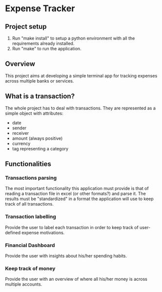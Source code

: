 # Expense Tracker

## Project setup
1. Run "make install" to setup a python environment with all the requirements already installed.
2. Run "make" to run the application.

## Overview

This project aims at developing a simple terminal app for tracking expenses across multiple banks or services.

## What is a transaction?
The whole project has to deal with transactions. They are represented as a simple object with attributes:
- date
- sender
- receiver
- amount (always positive)
- currency
- tag representing a category

## Functionalities

### Transactions parsing
The most important functionality this application must provide is that of reading a transaction file in excel (or other formats?) and parse it. The results must be "standardized" in a format the application will use to keep track of all transactions.

### Transaction labelling
Provide the user to label each transaction in order to keep track of user-defined expense motivations.

### Financial Dashboard
Provide the user with insights about his/her spending habits.

### Keep track of money
Provide the user with an overview of where all his/her money is across multiple accounts.
